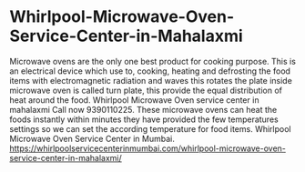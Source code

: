 # Whirlpool-Microwave-Oven-Service-Center-in-Mahalaxmi
Microwave ovens are the only one best product for cooking purpose. This is an electrical device which use to, cooking, heating and defrosting the food items with electromagnetic radiation and waves this rotates the plate inside microwave oven is called turn plate, this provide the equal distribution of heat around the food. Whirlpool Microwave Oven service center in mahalaxmi Call now 9390110225. These microwave ovens can heat the foods instantly within minutes they have provided the few temperatures settings so we can set the according temperature for food items.  Whirlpool Microwave Oven Service Center in Mumbai. https://whirlpoolservicecenterinmumbai.com/whirlpool-microwave-oven-service-center-in-mahalaxmi/
